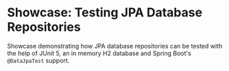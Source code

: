 # Showcase: Testing JPA Database Repositories
Showcase demonstrating how JPA database repositories can be tested with the
help of JUnit 5, an in memory H2 database and Spring Boot's `@DataJpaTest` support.
